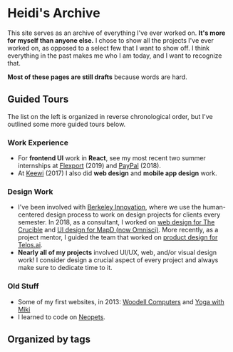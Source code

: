 # Heidi's Archive
This site serves as an archive of everything I've ever worked on. **It's more for myself than anyone else.** I chose to show all the projects I've ever worked on, as opposed to a select few that I want to show off. I think everything in the past makes me who I am today, and I want to recognize that.

**Most of these pages are still drafts** because words are hard.

## Guided Tours
The list on the left is organized in reverse chronological order, but I've outlined some more guided tours below.

### Work Experience
- For **frontend UI** work in **React**, see my most recent two summer internships at [Flexport](https://heidid.github.io/archive/?id=flexport) (2019) and [PayPal](https://heidid.github.io/archive/?id=paypal) (2018).
- At [Keewi](https://heidid.github.io/archive/?id=keewi) (2017) I also did **web design** and **mobile app design** work.

### Design Work
- I've been involved with [Berkeley Innovation](https://berkeleyinnovation.org), where we use the human-centered design process to work on design projects for clients every semester. In 2018, as a consultant, I worked on [web design for The Crucible](https://heidid.github.io/archive/?id=crucible) and [UI design for MapD (now Omnisci)](https://heidid.github.io/archive/?id=mapd). More recently, as a project mentor, I guided the team that worked on [product design for Telos.ai](https://www.behance.net/gallery/81130587/Telos).
- **Nearly all of my projects** involved UI/UX, web, and/or visual design work! I consider design a crucial aspect of every project and always make sure to dedicate time to it.

### Old Stuff
- Some of my first websites, in 2013: [Woodell Computers](https://heidid.github.io/archive/?id=woodellcomputers) and [Yoga with Miki](https://heidid.github.io/archive/?id=yogawithmiki)
- I learned to code on [Neopets](https://heidid.github.io/archive/?id=neopets).


## Organized by tags
<div id="tagLists"></div>
